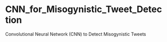 # CNN_for_Misogynistic_Tweet_Detection
Convolutional Neural Network (CNN) to Detect Misogynistic Tweets
